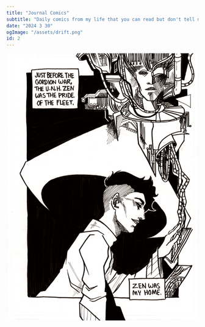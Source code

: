 ```yaml
---
title: "Journal Comics"
subtitle: "Daily comics from my life that you can read but don't tell me about what you think about them."
date: "2024 3 30"
ogImage: "/assets/drift.png"
id: 2
---
```


![Panel2](../../../images/two_planets/prologue_pg01.png)